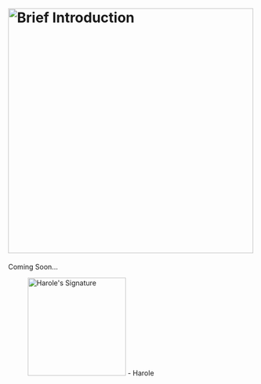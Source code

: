 # <a href="#"><picture><source media="(prefers-color-scheme: light)" type="image/svg+xml" srcset="https://user-images.githubusercontent.com/47141290/194599087-f52c31c4-5ca0-4af3-8a64-a87a262e2e93.svg"><source media="(prefers-color-scheme: dark)" type="image/svg+xml" srcset="https://user-images.githubusercontent.com/47141290/194599084-ba1666d2-a30f-4dbf-8181-207796ba7d24.svg"><img alt="Brief Introduction" title="Brief Introduction" type="image/svg+xml" width="500" src="https://user-images.githubusercontent.com/47141290/194599087-f52c31c4-5ca0-4af3-8a64-a87a262e2e93.svg"></picture></a>
Coming Soon...

<figure title="Harole's Signature">
<img alt="Harole's Signature" title="Harole's Signature" width="200" src="https://user-images.githubusercontent.com/47141290/194127671-1d720896-257f-4ee0-b13e-d086d6909b26.svg">
<span>- Harole</span>
</figure>
